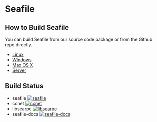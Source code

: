# Seafile
## How to Build Seafile

You can build Seafile from our source code package or from the Github repo directly.

* [Linux](linux.md)
* [Windows](windows.md)
* [Max OS X](osx.md)
* [Server](server.md)

## Build Status

- seafile [![seafile](https://secure.travis-ci.org/haiwen/seafile.png?branch=master)](http://travis-ci.org/haiwen/seafile)
- ccnet [![ccnet](https://secure.travis-ci.org/haiwen/ccnet.png?branch=master)](http://travis-ci.org/haiwen/ccnet)
- libsearpc [![libsearpc](https://secure.travis-ci.org/haiwen/libsearpc.png?branch=master)](http://travis-ci.org/haiwen/libsearpc)
- seafile-docs [![seafile-docs](https://www.gitbook.io/button/status/book/chilledheart/seafile-docs)](https://www.gitbook.io/book/chilledheart/seafile-docs/activity)
